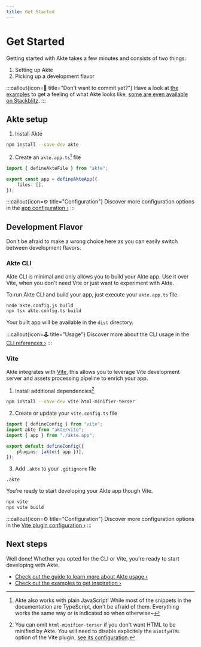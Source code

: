 ```yaml
---
title: Get Started
---
```


# Get Started

Getting started with Akte takes a few minutes and consists of two things:
1. Setting up Akte
2. Picking up a development flavor

:::callout{icon=🎠 title="Don't want to commit yet?"}
Have a look at [the examples](/examples) to get a feeling of what Akte looks like, [some are even available on Stackblitz](/examples#vite).
:::

## Akte setup

1. Install Akte

```bash
npm install --save-dev akte
```

2. Create an `akte.app.ts`[^1] file

```typescript
import { defineAkteFile } from "akte";

export const app = defineAkteApp({
	files: [],
});
```

:::callout{icon=⚙ title="Configuration"}
Discover more configuration options in the [app configuration ›](/api#defineakteapp)
:::

## Development Flavor

Don't be afraid to make a wrong choice here as you can easily switch between development flavors.

### Akte CLI

Akte CLI is minimal and only allows you to build your Akte app. Use it over Vite, when you don't need Vite or just want to experiment with Akte.

To run Akte CLI and build your app, just execute your `akte.app.ts` file.

```bash
node akte.config.js build
npx tsx akte.config.ts build
```

Your built app will be available in the `dist` directory.

:::callout{icon=🕹 title="Usage"}
Discover more about the CLI usage in the [CLI references ›](/api#cli)
:::

### Vite

Akte integrates with [Vite](https://vitejs.dev), this allows you to leverage Vite development server and assets processing pipeline to enrich your app.

1. Install additional dependencies[^2]

```bash
npm install --save-dev vite html-minifier-terser
```

2. Create or update your `vite.config.ts` file

```typescript
import { defineConfig } from "vite";
import akte from "akte/vite";
import { app } from "./akte.app";

export default defineConfig({
	plugins: [akte({ app })],
});
```

3. Add `.akte` to your `.gitignore` file

```ignore
.akte
```

You're ready to start developing your Akte app though Vite.

```bash
npx vite
npx vite build
```


:::callout{icon=⚙ title="Configuration"}
Discover more configuration options in the [Vite plugin configuration ›](/api#akte-plugin)
:::

## Next steps

Well done! Whether you opted for the CLI or Vite, you're ready to start developing with Akte.

- [Check out the guide to learn more about Akte usage ›](/guide)
- [Check out the examples to get inspiration ›](/examples)

[^1]: Akte also works with plain JavaScript! While most of the snippets in the documentation are TypeScript, don't be afraid of them. Everything works the same way or is indicated so when otherwise~
[^2]: You can omit `html-minifier-terser` if you don't want HTML to be minified by Akte. You will need to disable explicitely the `minifyHTML` option of the Vite plugin, [see its configuration](/api#akte-plugin).
